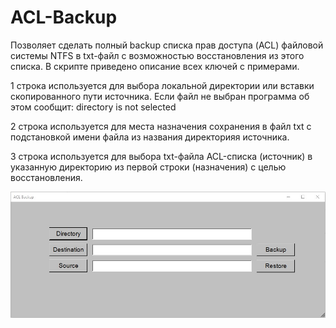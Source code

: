 # ACL-Backup

Позволяет сделать полный backup списка прав доступа (ACL) файловой системы NTFS в txt-файл с возможностью восстановления из этого списка. В скрипте приведено описание всех ключей с примерами.

1 строка используется для выбора локальной директории или вставки скопированного пути источника. Если файл не выбран программа об этом сообщит: directory is not selected

2 строка используется для места назначения сохранения в файл txt с подстановкой имени файла из названия директорияя источника.

3 строка используется для выбора txt-файла ACL-списка (источник) в указанную директорию из первой строки (назначения) с целью восстановления.

![Image alt](https://github.com/Lifailon/ACL-Backup/blob/rsa/Interface.jpg)
